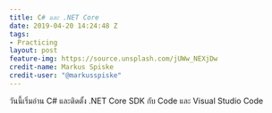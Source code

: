 ```yaml
---
title: C# และ .NET Core
date: 2019-04-20 14:24:48 Z
tags:
- Practicing
layout: post
feature-img: https://source.unsplash.com/jUWw_NEXjDw
credit-name: Markus Spiske
credit-user: "@markusspiske"
---
```


วันนี้เริ่มอ่าน C# และติดตั้ง .NET Core SDK กับ Code และ Visual Studio Code
